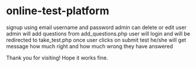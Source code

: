 # online-test-platform
signup using email username and password
admin can delete or edit user 
admin will add questions from add_questions.php
user will login and will be redirected to take_test.php
once user clicks on submit test he/she will get message how much right and how much wrong they have answered 





Thank you for visiting! Hope it works fine.
